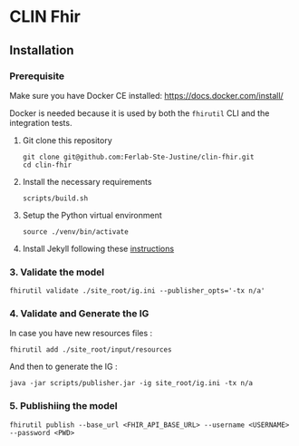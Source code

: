 CLIN Fhir
=========

## Installation

### Prerequisite

Make sure you have Docker CE installed: <https://docs.docker.com/install/>

Docker is needed because it is used by both the `fhirutil` CLI and the
integration tests.

1. Git clone this repository

    ```shell
    git clone git@github.com:Ferlab-Ste-Justine/clin-fhir.git
    cd clin-fhir
    ```

2. Install the necessary requirements

    ```shell
    scripts/build.sh
    ```
   
3. Setup the Python virtual environment

    ```shell
    source ./venv/bin/activate
    ```

4. Install Jekyll following these [instructions](https://learn.cloudcannon.com/jekyll/install-jekyll-on-linux/)
   
### 3. Validate the model

```shell
fhirutil validate ./site_root/ig.ini --publisher_opts='-tx n/a'
```

### 4. Validate and Generate the IG

In case you have new resources files :
```shell
fhirutil add ./site_root/input/resources
```

And then to generate the IG :
```shell
java -jar scripts/publisher.jar -ig site_root/ig.ini -tx n/a
```

### 5. Publishiing the model 
```shell
fhirutil publish --base_url <FHIR_API_BASE_URL> --username <USERNAME> --password <PWD>
```